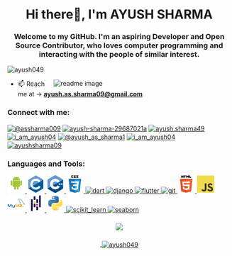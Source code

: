 <h1 align="center">Hi there👋, I'm AYUSH SHARMA</h1>
<h3 align="center">Welcome to my GitHub. I'm an aspiring Developer and Open Source Contributor, who loves computer programming and interacting with the people of similar interest.</h3>

<p align="left"> <img src="https://komarev.com/ghpvc/?username=ayush049&label=Profile%20views&color=0e75b6&style=flat" alt="ayush049" /> </p>

<img align="right" alt="readme image" width="400" src="https://user-images.githubusercontent.com/55389276/140866485-8fb1c876-9a8f-4d6a-98dc-08c4981eaf70.gif">

<!-- <p align="left"> <a href="https://twitter.com/@assharma009" target="blank"><img src="https://img.shields.io/twitter/follow/@assharma009?logo=twitter&style=for-the-badge" alt="@assharma009" /></a> </p> -->

- 📫 Reach me at -> **ayush.as.sharma09@gmail.com**

<h3 align="left">Connect with me:</h3>
<p align="left">
<a href="https://twitter.com/@assharma009" target="blank"><img align="center" src="https://raw.githubusercontent.com/rahuldkjain/github-profile-readme-generator/master/src/images/icons/Social/twitter.svg" alt="@assharma009" height="30" width="40" /></a>
<a href="https://linkedin.com/in/ayush-sharma-29687021a" target="blank"><img align="center" src="https://raw.githubusercontent.com/rahuldkjain/github-profile-readme-generator/master/src/images/icons/Social/linked-in-alt.svg" alt="ayush-sharma-29687021a" height="30" width="40" /></a>
<a href="https://instagram.com/ayush.sharma49" target="blank"><img align="center" src="https://raw.githubusercontent.com/rahuldkjain/github-profile-readme-generator/master/src/images/icons/Social/instagram.svg" alt="ayush.sharma49" height="30" width="40" /></a>
<a href="https://www.codechef.com/users/i_am_ayush04" target="blank"><img align="center" src="https://cdn.jsdelivr.net/npm/simple-icons@3.1.0/icons/codechef.svg" alt="i_am_ayush04" height="30" width="40" /></a>
<a href="https://www.hackerrank.com/@ayush_as_sharma1" target="blank"><img align="center" src="https://raw.githubusercontent.com/rahuldkjain/github-profile-readme-generator/master/src/images/icons/Social/hackerrank.svg" alt="@ayush_as_sharma1" height="30" width="40" /></a>
<a href="https://www.leetcode.com/i_am_ayush04" target="blank"><img align="center" src="https://raw.githubusercontent.com/rahuldkjain/github-profile-readme-generator/master/src/images/icons/Social/leet-code.svg" alt="i_am_ayush04" height="30" width="40" /></a>
<a href="https://auth.geeksforgeeks.org/user/ayushsharma09" target="blank"><img align="center" src="https://raw.githubusercontent.com/rahuldkjain/github-profile-readme-generator/master/src/images/icons/Social/geeks-for-geeks.svg" alt="ayushsharma09" height="30" width="40" /></a>
</p>

<h3 align="left">Languages and Tools:</h3>
<p align="left"> <a href="https://developer.android.com" target="_blank" rel="noreferrer"> <img src="https://raw.githubusercontent.com/devicons/devicon/master/icons/android/android-original-wordmark.svg" alt="android" width="40" height="40"/> </a> <a href="https://www.cprogramming.com/" target="_blank" rel="noreferrer"> <img src="https://raw.githubusercontent.com/devicons/devicon/master/icons/c/c-original.svg" alt="c" width="40" height="40"/> </a> <a href="https://www.w3schools.com/cpp/" target="_blank" rel="noreferrer"> <img src="https://raw.githubusercontent.com/devicons/devicon/master/icons/cplusplus/cplusplus-original.svg" alt="cplusplus" width="40" height="40"/> </a> <a href="https://www.w3schools.com/css/" target="_blank" rel="noreferrer"> <img src="https://raw.githubusercontent.com/devicons/devicon/master/icons/css3/css3-original-wordmark.svg" alt="css3" width="40" height="40"/> </a> <a href="https://dart.dev" target="_blank" rel="noreferrer"> <img src="https://www.vectorlogo.zone/logos/dartlang/dartlang-icon.svg" alt="dart" width="40" height="40"/> </a> <a href="https://www.djangoproject.com/" target="_blank" rel="noreferrer"> <img src="https://cdn.worldvectorlogo.com/logos/django.svg" alt="django" width="40" height="40"/> </a> <a href="https://flutter.dev" target="_blank" rel="noreferrer"> <img src="https://www.vectorlogo.zone/logos/flutterio/flutterio-icon.svg" alt="flutter" width="40" height="40"/> </a> <a href="https://git-scm.com/" target="_blank" rel="noreferrer"> <img src="https://www.vectorlogo.zone/logos/git-scm/git-scm-icon.svg" alt="git" width="40" height="40"/> </a> <a href="https://www.w3.org/html/" target="_blank" rel="noreferrer"> <img src="https://raw.githubusercontent.com/devicons/devicon/master/icons/html5/html5-original-wordmark.svg" alt="html5" width="40" height="40"/> </a> <a href="https://developer.mozilla.org/en-US/docs/Web/JavaScript" target="_blank" rel="noreferrer"> <img src="https://raw.githubusercontent.com/devicons/devicon/master/icons/javascript/javascript-original.svg" alt="javascript" width="40" height="40"/> </a> <a href="https://www.mysql.com/" target="_blank" rel="noreferrer"> <img src="https://raw.githubusercontent.com/devicons/devicon/master/icons/mysql/mysql-original-wordmark.svg" alt="mysql" width="40" height="40"/> </a> <a href="https://pandas.pydata.org/" target="_blank" rel="noreferrer"> <img src="https://raw.githubusercontent.com/devicons/devicon/2ae2a900d2f041da66e950e4d48052658d850630/icons/pandas/pandas-original.svg" alt="pandas" width="40" height="40"/> </a> <a href="https://www.python.org" target="_blank" rel="noreferrer"> <img src="https://raw.githubusercontent.com/devicons/devicon/master/icons/python/python-original.svg" alt="python" width="40" height="40"/> </a> <a href="https://scikit-learn.org/" target="_blank" rel="noreferrer"> <img src="https://upload.wikimedia.org/wikipedia/commons/0/05/Scikit_learn_logo_small.svg" alt="scikit_learn" width="40" height="40"/> </a> <a href="https://seaborn.pydata.org/" target="_blank" rel="noreferrer"> <img src="https://seaborn.pydata.org/_images/logo-mark-lightbg.svg" alt="seaborn" width="40" height="40"/> </a> </p>

<!-- <p><img align="left" src="https://github-readme-stats.vercel.app/api/top-langs?username=ayush049&show_icons=true&locale=en&layout=compact" alt="ayush049" /></p>

<p>&nbsp;<img align="center" src="https://github-readme-stats.vercel.app/api?username=ayush049&show_icons=true&locale=en" alt="ayush049" /></p> -->



</p>
<p align = "center">
<a href="https://github.com/ayush049">
  <img align="center" style="margin:0.5rem" src="https://github-readme-stats.vercel.app/api/top-langs/?username=ayush049&hide=html,css&title_color=ffffff&text_color=c9cacc&icon_color=4AB197&bg_color=1A2B34" />
</a>
<a href="https://github.com/ayush049">

<p align = "center">&nbsp;<img align="center" src="https://github-readme-stats.vercel.app/api?username=ayush049&show_icons=true&locale=en&hide=html,css&title_color=ffffff&text_color=c9cacc&icon_color=4AB197&bg_color=1A2B34" alt="ayush049" /></p>
</a>

